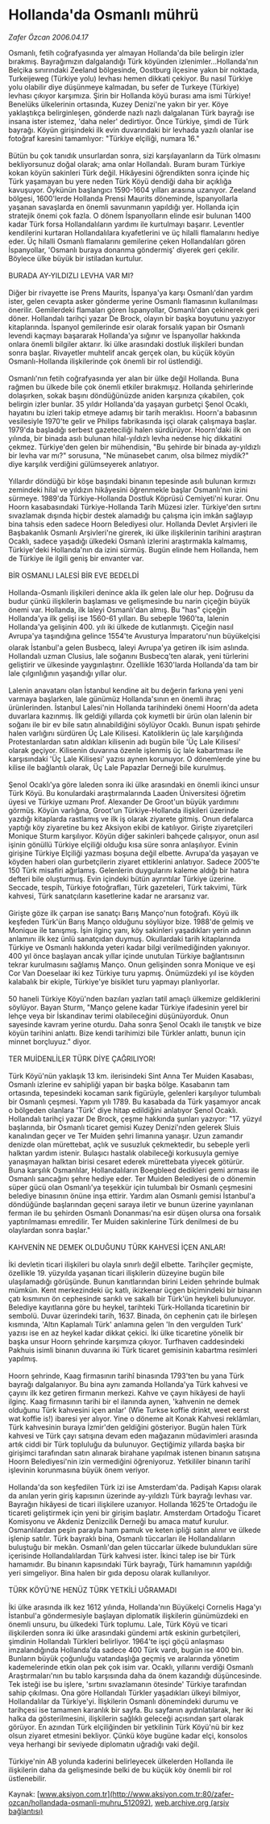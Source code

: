 # Hollanda'da Osmanlı mührü

*Zafer Özcan 2006.04.17*

<div class="pNewsDetailMainContent ctx_content" itemprop="articleBody">
 Osmanlı, fetih coğrafyasında yer almayan Hollanda'da bile belirgin izler bırakmış. Bayrağımızın dalgalandığı Türk köyünden izlenimler...Hollanda'nın Belçika sınırındaki Zeeland bölgesinde, Oostburg ilçesine yakın bir noktada, Turkeijeweg (Türkiye yolu) levhası hemen dikkati çekiyor. Bu nasıl Türkiye yolu olabilir diye düşünmeye kalmadan, bu sefer de Turkeye (Türkiye) levhası çıkıyor karşımıza. Şirin bir Hollanda köyü burası ama ismi Türkiye! Benelüks ülkelerinin ortasında, Kuzey Denizi'ne yakın bir yer. Köye yaklaştıkça belirginleşen, gönderde nazlı nazlı dalgalanan Türk bayrağı ise insana ister istemez, 'daha neler' dedirtiyor. Önce Türkiye, şimdi de Türk bayrağı. Köyün girişindeki ilk evin duvarındaki bir levhada yazılı olanlar ise fotoğraf karesini tamamlıyor: "Türkiye elçiliği, numara 16."
 <br/>
 <br/>
 Bütün bu çok tanıdık unsurlardan sonra, sizi karşılayanların da Türk olmasını bekliyorsunuz doğal olarak; ama onlar Hollandalı. Buram buram Türkiye kokan köyün sakinleri Türk değil. Hikâyesini öğrendikten sonra içinde hiç Türk yaşamayan bu yere neden Türk Köyü dendiği daha bir açıklığa kavuşuyor. Öykünün başlangıcı 1590-1604 yılları arasına uzanıyor. Zeeland bölgesi, 1600'lerde Hollanda Prensi Maurits döneminde, İspanyollarla yaşanan savaşlarda en önemli savunmanın yapıldığı yer. Hollanda için stratejik önemi çok fazla. O dönem İspanyolların elinde esir bulunan 1400 kadar Türk forsa Hollandalıların yardımı ile kurtulmayı başarır. Leventler kendilerini kurtaran Hollandalılara kıyafetlerini ve üç hilalli flamalarını hediye eder. Üç hilalli Osmanlı flamalarını gemilerine çeken Hollandalıları gören İspanyollar, 'Osmanlı buraya donanma göndermiş' diyerek geri çekilir. Böylece ülke büyük bir istiladan kurtulur.
 <br/>
 <br/>
 BURADA AY-YILDIZLI LEVHA VAR  MI?
 <br/>
 <br/>
 Diğer bir rivayette ise Prens Maurits, İspanya'ya karşı Osmanlı'dan yardım ister, gelen cevapta asker gönderme yerine Osmanlı flamasının kullanılması önerilir. Gemilerdeki flamaları gören İspanyollar, Osmanlı'dan çekinerek geri döner. Hollandalı tarihçi yazar De Brock, olayın bir başka boyutunu yazıyor kitaplarında. İspanyol gemilerinde esir olarak forsalık yapan bir Osmanlı levendi kaçmayı başararak Hollanda'ya sığınır ve İspanyollar hakkında onlara önemli bilgiler aktarır. İki ülke arasındaki dostluk ilişkileri bundan sonra başlar. Rivayetler muhtelif ancak gerçek olan, bu küçük köyün Osmanlı-Hollanda ilişkilerinde çok önemli bir rol üstlendiği.
 <br/>
 <br/>
 Osmanlı'nın fetih coğrafyasında yer alan bir ülke değil Hollanda. Buna rağmen bu ülkede bile çok önemli etkiler bırakmışız. Hollanda şehirlerinde dolaşırken, sokak başını döndüğünüzde aniden karşınıza çıkabilen, çok belirgin izler bunlar. 35 yıldır Hollanda'da yaşayan gurbetçi Şenol Ocaklı, hayatını bu izleri takip etmeye adamış bir tarih meraklısı. Hoorn'a babasının vesilesiyle 1970'te gelir ve Philips fabrikasında işçi olarak çalışmaya başlar. 1979'da başladığı serbest gazeteciliği halen sürdürüyor. Hoorn'daki ilk on yılında, bir binada asılı bulunan hilal-yıldızlı levha nedense hiç dikkatini çekmez. Türkiye'den gelen bir mühendisin, "Bu şehirde bir binada ay-yıldızlı bir levha var mı?" sorusuna, "Ne münasebet canım, olsa bilmez miydik?" diye karşılık verdiğini gülümseyerek anlatıyor.
 <br/>
 <br/>
 Yıllardır döndüğü bir köşe başındaki binanın tepesinde asılı bulunan kırmızı zemindeki hilal ve yıldızın hikâyesini öğrenmekle başlar Osmanlı'nın izini sürmeye. 1989'da Türkiye-Hollanda Dostluk Köprüsü Cemiyeti'ni kurar. Onu Hoorn kasabasındaki Türkiye-Hollanda Tarih Müzesi izler. Türkiye'den sırtını sıvazlamak dışında hiçbir destek alamadığı bu çalışma için imkân sağlayıp bina tahsis eden sadece Hoorn Belediyesi olur. Hollanda Devlet Arşivleri ile Başbakanlık Osmanlı Arşivleri'ne girerek, iki ülke ilişkilerinin tarihini araştıran Ocaklı, sadece yaşadığı ülkedeki Osmanlı izlerini araştırmakla kalmamış, Türkiye'deki Hollanda'nın da izini sürmüş. Bugün elinde hem Hollanda, hem de Türkiye ile ilgili geniş bir envanter var.
 <br/>
 <br/>
 BİR OSMANLI LALESİ BİR EVE BEDELDİ
 <br/>
 <br/>
 Hollanda-Osmanlı ilişkileri denince  akla ilk gelen lale olur hep. Doğrusu da budur çünkü ilişkilerin başlaması ve gelişmesinde bu narin çiçeğin büyük önemi var. Hollanda, ilk laleyi Osmanlı'dan almış. Bu "has" çiçeğin Hollanda'ya ilk gelişi ise 1560-61 yılları. Bu sebeple 1960'ta, lalenin Hollanda'ya gelişinin 400. yılı iki ülkede de kutlanmıştı. Çiçeğin nasıl Avrupa'ya taşındığına gelince 1554'te Avusturya İmparatoru'nun büyükelçisi olarak İstanbul'a gelen Busbecq, laleyi Avrupa'ya getiren ilk isim aslında. Hollandalı uzman Clusius, lale soğanını Busbecq'ten alarak, yeni türlerini geliştirir ve ülkesinde yaygınlaştırır. Özellikle 1630'larda Hollanda'da tam bir lale çılgınlığının yaşandığı yıllar olur.
 <br/>
 <br/>
 Lalenin anavatanı olan İstanbul kendine ait bu değerin farkına yeni yeni varmaya başlarken, lale günümüz Hollanda'sının en önemli ihraç ürünlerinden. İstanbul Lalesi'nin Hollanda tarihindeki önemi Hoorn'da adeta duvarlara kazınmış. İlk geldiği yıllarda çok kıymetli bir ürün olan lalenin bir soğanı ile bir ev bile satın alınabildiğini söylüyor Ocaklı. Bunun ispatı şehirde halen varlığını sürdüren Üç Lale Kilisesi. Katoliklerin üç lale karşılığında Protestanlardan satın aldıkları kilisenin adı bugün bile 'Üç Lale Kilisesi' olarak geçiyor. Kilisenin duvarına özenle işlenmiş üç lale kabartması ile karşısındaki 'Üç Lale Kilisesi' yazısı aynen korunuyor. O dönemlerde yine bu kilise ile bağlantılı olarak, Üç Lale Papazlar Derneği bile kurulmuş.
 <br/>
 <br/>
 Şenol Ocaklı'ya göre laleden sonra iki ülke arasındaki en önemli ikinci unsur Türk Köyü. Bu konulardaki araştırmalarında Laaden Üniversitesi öğretim üyesi ve Türkiye uzmanı Prof. Alexander De Groot'un büyük yardımını görmüş. Köyün varlığına, Groot'un Türkiye-Hollanda ilişkileri üzerinde yazdığı kitaplarda rastlamış ve ilk iş olarak ziyarete gitmiş. Onun defalarca yaptığı köy ziyaretine bu kez Aksiyon ekibi de katılıyor. Girişte ziyaretçileri Monique Sturm karşılıyor. Köyün diğer sakinleri bahçede çalışıyor, onun asıl işinin gönüllü Türkiye elçiliği olduğu kısa süre sonra anlaşılıyor. Evinin girişine Türkiye Elçiliği yazması boşuna değil elbette. Avrupa'da yaşayan ve köyden haberi olan gurbetçilerin ziyaret ettiklerini anlatıyor. Sadece 2005'te 150 Türk misafiri ağırlamış. Gelenlerin duygularını kaleme aldığı bir hatıra defteri bile oluşturmuş. Evin içindeki bütün ayrıntılar Türkiye üzerine. Seccade, tespih, Türkiye fotoğrafları, Türk gazeteleri, Türk takvimi, Türk kahvesi, Türk sanatçıların kasetlerine kadar ne ararsanız var.
 <br/>
 <br/>
 Girişte göze ilk çarpan ise sanatçı Barış Manço'nun fotoğrafı. Köyü ilk keşfeden Türk'ün Barış Manço olduğunu söylüyor bize. 1988'de gelmiş ve Monique ile tanışmış. İşin ilginç yanı, köy sakinleri yaşadıkları yerin adının anlamını ilk kez ünlü sanatçıdan duymuş. Okullardaki tarih kitaplarında Türkiye ve Osmanlı hakkında yeteri kadar bilgi verilmediğinden yakınıyor. 400 yıl önce başlayan ancak yıllar içinde unutulan Türkiye bağlantısının tekrar kurulmasını sağlamış Manço. Onun gelişinden sonra Monique ve eşi Cor Van Doeselaar iki kez Türkiye turu yapmış. Önümüzdeki yıl ise köyden kalabalık bir ekiple, Türkiye'ye bisiklet turu yapmayı planlıyorlar.
 <br/>
 <br/>
 50 haneli Türkiye Köyü'nden bazıları yazları tatil amaçlı ülkemize geldiklerini söylüyor. Bayan Sturm, "Manço gelene kadar Türkiye ifadesinin yerel bir lehçe veya bir İskandinav terimi olabileceğini düşünüyorduk. Onun sayesinde kavram yerine oturdu. Daha sonra Şenol Ocaklı ile tanıştık ve bize köyün tarihini anlattı. Bize kendi tarihimizi bile Türkler anlattı, bunun için minnet borçluyuz." diyor.
 <br/>
 <br/>
 TER MUİDENLİLER TÜRK DİYE ÇAĞRILIYOR!
 <br/>
 <br/>
 Türk Köyü'nün yaklaşık 13 km. ilerisindeki Sint Anna Ter Muiden Kasabası, Osmanlı izlerine ev sahipliği yapan bir başka bölge. Kasabanın tam ortasında, tepesindeki kocaman sarık figürüyle, gelenleri karşılıyor tulumbalı bir Osmanlı çeşmesi. Yapım yılı 1789. Bu kasabada da Türk yaşamıyor ancak o bölgeden olanlara 'Türk' diye hitap edildiğini anlatıyor Şenol Ocaklı. Hollandalı tarihçi yazar De Brock, çeşme hakkında şunları yazıyor: "17. yüzyıl başlarında, bir Osmanlı ticaret gemisi Kuzey Denizi'nden gelerek Sluis kanalından geçer ve Ter Muiden şehri limanına yanaşır. Uzun zamandır denizde olan mürettebat, açlık ve susuzluk çekmektedir, bu sebeple yerli halktan yardım istenir. Bulaşıcı hastalık olabileceği korkusuyla gemiye yanaşmayan halktan birisi cesaret ederek mürettebata yiyecek götürür. Buna karşılık Osmanlılar, Hollandalıların Boegbleed dedikleri gemi arması ile Osmanlı sancağını şehre hediye eder. Ter Muiden Belediyesi de o dönemin süper gücü olan Osmanlı'ya teşekkür için tulumbalı bir Osmanlı çeşmesini belediye binasının önüne inşa ettirir. Yardım alan Osmanlı gemisi İstanbul'a döndüğünde başlarından geçeni saraya iletir ve bunun üzerine yayınlanan ferman ile bu şehirden Osmanlı Donanması'na esir düşen olursa ona forsalık yaptırılmaması emredilir. Ter Muiden sakinlerine Türk denilmesi de bu olaylardan sonra başlar."
 <br/>
 <br/>
 KAHVENİN NE DEMEK OLDUĞUNU TÜRK KAHVESİ İÇEN ANLAR!
 <br/>
 <br/>
 İki devletin ticari ilişkileri bu olayla sınırlı değil elbette. Tarihçiler geçmişte, özellikle 19. yüzyılda yaşanan ticari ilişkilerin düzeyine bugün bile ulaşılamadığı görüşünde. Bunun kanıtlarından birini Leiden şehrinde bulmak mümkün. Kent merkezindeki üç katlı, ikizkenar üçgen biçimindeki bir binanın çatı kısmının ön cephesinde sarıklı ve sakallı bir Türk'ün heykeli bulunuyor. Belediye kayıtlarına göre bu heykel, tarihteki Türk-Hollanda ticaretinin bir sembolü. Duvar üzerindeki tarih, 1637. Binada, ön cephenin çatı ile birleşen kısmında, 'Altın Kaplamalı Türk' anlamına gelen 'In den vergulden Turk' yazısı ise en az heykel kadar dikkat çekici. İki ülke ticaretine yönelik bir başka unsur Hoorn şehrinde karşımıza çıkıyor. Turfhaven caddesindeki Pakhuis isimli binanın duvarına iki Türk ticaret gemisinin kabartma resimleri yapılmış.
 <br/>
 <br/>
 Hoorn şehrinde, Kaag firmasının tarihî binasında 1793'ten bu yana Türk bayrağı dalgalanıyor. Bu bina aynı zamanda Hollanda'ya Türk kahvesi ve çayını ilk kez getiren firmanın merkezi. Kahve ve çayın hikâyesi de hayli ilginç. Kaag firmasının tarihi bir el ilanında aynen, 'kahvenin ne demek olduğunu Türk kahvesini içen anlar' (Wie Turkse koffie drinkt, weet eerst wat koffie is!) ibaresi yer alıyor. Yine o döneme ait Konak Kahvesi reklâmları, Türk kahvesinin buraya İzmir'den geldiğini gösteriyor. Bugün halen Türk kahvesi ve Türk çayı satışına devam eden mağazanın müdavimleri arasında artık ciddi bir Türk topluluğu da bulunuyor. Geçtiğimiz yıllarda başka bir girişimci tarafından satın alınarak birahane yapılmak istenen binanın satışına Hoorn Belediyesi'nin izin vermediğini öğreniyoruz. Yetkililer binanın tarihî işlevinin korunmasına büyük önem veriyor.
 <br/>
 <br/>
 Hollanda'da son keşfedilen Türk izi ise Amsterdam'da. Padişah Kapısı olarak da anılan yerin giriş kapısının üzerinde ay-yıldızlı Türk bayrağı levhası var. Bayrağın hikâyesi de ticari ilişkilere uzanıyor. Hollanda 1625'te Ortadoğu ile ticareti geliştirmek için yeni bir girişim başlatır. Amsterdam Ortadoğu Ticaret Komisyonu ve Akdeniz Denizcilik Derneği bu amaca matuf kurulur. Osmanlılardan peşin parayla ham pamuk ve keten ipliği satın alınır ve ülkede işlenip satılır. Türk bayraklı bina, Osmanlı tüccarları ile Hollandalıların buluştuğu bir mekân. Osmanlı'dan gelen tüccarlar ülkede bulundukları süre içerisinde Hollandalılardan Türk kahvesi ister. İkinci talep ise bir Türk hamamıdır. Bu binanın kapısındaki Türk bayrağı, Türk hamamının yapıldığı yeri simgeliyor. Bina halen bir gıda deposu olarak kullanılıyor.
 <br/>
 <br/>
 TÜRK KÖYÜ'NE HENÜZ TÜRK YETKİLİ UĞRAMADI
 <br/>
 <br/>
 İki ülke arasında ilk kez 1612 yılında, Hollanda'nın Büyükelçi Cornelis Haga'yı İstanbul'a göndermesiyle başlayan diplomatik ilişkilerin günümüzdeki en önemli unsuru, bu ülkedeki Türk toplumu. Lale, Türk Köyü ve ticari ilişkilerden sonra iki ülke arasındaki gündemi artık eskinin gurbetçileri, şimdinin Hollandalı Türkleri belirliyor. 1964'te işçi göçü anlaşması imzalandığında Hollanda'da sadece 400 Türk vardı, bugün ise 400 bin. Bunların büyük çoğunluğu vatandaşlığa geçmiş ve aralarında yönetim kademelerinde etkin olan pek çok isim var. Ocaklı, yıllarını verdiği Osmanlı Araştırmaları'nın bu tablo karşısında daha da önem kazandığı düşüncesinde. Tek isteği ise bu işlere, 'sırtını sıvazlamanın ötesinde' Türkiye tarafından sahip çıkılması. Ona göre Hollandalı Türkler yaşadıkları ülkeyi bilmiyor, Hollandalılar da Türkiye'yi. İlişkilerin Osmanlı dönemindeki durumu ve tarihçesi ise tamamen karanlık bir sayfa. Bu sayfanın aydınlatılarak, her iki halka da gösterilmesini, ilişkilerin sağlıklı geleceği açısından şart olarak görüyor. En azından Türk elçiliğinden bir yetkilinin Türk Köyü'nü bir kez olsun ziyaret etmesini bekliyor. Çünkü köye bugüne kadar elçi, konsolos veya herhangi bir seviyede diplomatın uğradığı vaki değil.
 <br/>
 <br/>
 Türkiye'nin AB yolunda kaderini belirleyecek ülkelerden Hollanda ile ilişkilerin daha da gelişmesinde belki de bu küçük köy önemli bir rol üstlenebilir.
 <br/>
</div>


Kaynak: [www.aksiyon.com.tr](http://www.aksiyon.com.tr:80/zafer-ozcan/hollandada-osmanli-muhru_512092), [web.archive.org (arşiv bağlantısı)](http://web.archive.org/web/20151017013718/http://www.aksiyon.com.tr:80/zafer-ozcan/hollandada-osmanli-muhru_512092)

